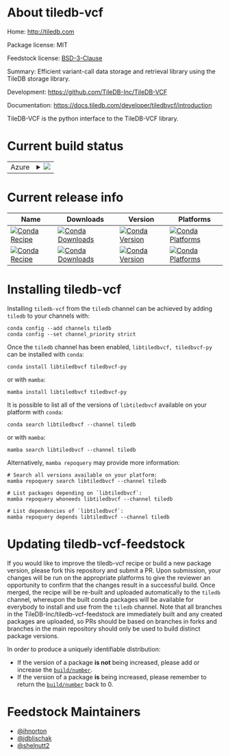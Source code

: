 About tiledb-vcf
================

Home: http://tiledb.com

Package license: MIT

Feedstock license: [BSD-3-Clause](https://github.com/TileDB-Inc/tiledb-vcf-feedstock/blob/master/LICENSE.txt)

Summary: Efficient variant-call data storage and retrieval library using the TileDB storage library.

Development: https://github.com/TileDB-Inc/TileDB-VCF

Documentation: https://docs.tiledb.com/developer/tiledbvcf/introduction

TileDB-VCF is the python interface to the TileDB-VCF library.


Current build status
====================


<table>
    
  <tr>
    <td>Azure</td>
    <td>
      <details>
        <summary>
          <a href="https://dev.azure.com/TileDB-Inc/feedstock-builds/_build/latest?definitionId=&branchName=master">
            <img src="https://dev.azure.com/TileDB-Inc/feedstock-builds/_apis/build/status/tiledb-vcf-feedstock?branchName=master">
          </a>
        </summary>
        <table>
          <thead><tr><th>Variant</th><th>Status</th></tr></thead>
          <tbody><tr>
              <td>linux_64</td>
              <td>
                <a href="https://dev.azure.com/TileDB-Inc/feedstock-builds/_build/latest?definitionId=&branchName=master">
                  <img src="https://dev.azure.com/TileDB-Inc/feedstock-builds/_apis/build/status/tiledb-vcf-feedstock?branchName=master&jobName=linux&configuration=linux%20linux_64_" alt="variant">
                </a>
              </td>
            </tr><tr>
              <td>osx_64</td>
              <td>
                <a href="https://dev.azure.com/TileDB-Inc/feedstock-builds/_build/latest?definitionId=&branchName=master">
                  <img src="https://dev.azure.com/TileDB-Inc/feedstock-builds/_apis/build/status/tiledb-vcf-feedstock?branchName=master&jobName=osx&configuration=osx%20osx_64_" alt="variant">
                </a>
              </td>
            </tr><tr>
              <td>win_64</td>
              <td>
                <a href="https://dev.azure.com/TileDB-Inc/feedstock-builds/_build/latest?definitionId=&branchName=master">
                  <img src="https://dev.azure.com/TileDB-Inc/feedstock-builds/_apis/build/status/tiledb-vcf-feedstock?branchName=master&jobName=win&configuration=win%20win_64_" alt="variant">
                </a>
              </td>
            </tr>
          </tbody>
        </table>
      </details>
    </td>
  </tr>
</table>

Current release info
====================

| Name | Downloads | Version | Platforms |
| --- | --- | --- | --- |
| [![Conda Recipe](https://img.shields.io/badge/recipe-libtiledbvcf-green.svg)](https://anaconda.org/tiledb/libtiledbvcf) | [![Conda Downloads](https://img.shields.io/conda/dn/tiledb/libtiledbvcf.svg)](https://anaconda.org/tiledb/libtiledbvcf) | [![Conda Version](https://img.shields.io/conda/vn/tiledb/libtiledbvcf.svg)](https://anaconda.org/tiledb/libtiledbvcf) | [![Conda Platforms](https://img.shields.io/conda/pn/tiledb/libtiledbvcf.svg)](https://anaconda.org/tiledb/libtiledbvcf) |
| [![Conda Recipe](https://img.shields.io/badge/recipe-tiledbvcf--py-green.svg)](https://anaconda.org/tiledb/tiledbvcf-py) | [![Conda Downloads](https://img.shields.io/conda/dn/tiledb/tiledbvcf-py.svg)](https://anaconda.org/tiledb/tiledbvcf-py) | [![Conda Version](https://img.shields.io/conda/vn/tiledb/tiledbvcf-py.svg)](https://anaconda.org/tiledb/tiledbvcf-py) | [![Conda Platforms](https://img.shields.io/conda/pn/tiledb/tiledbvcf-py.svg)](https://anaconda.org/tiledb/tiledbvcf-py) |

Installing tiledb-vcf
=====================

Installing `tiledb-vcf` from the `tiledb` channel can be achieved by adding `tiledb` to your channels with:

```
conda config --add channels tiledb
conda config --set channel_priority strict
```

Once the `tiledb` channel has been enabled, `libtiledbvcf, tiledbvcf-py` can be installed with `conda`:

```
conda install libtiledbvcf tiledbvcf-py
```

or with `mamba`:

```
mamba install libtiledbvcf tiledbvcf-py
```

It is possible to list all of the versions of `libtiledbvcf` available on your platform with `conda`:

```
conda search libtiledbvcf --channel tiledb
```

or with `mamba`:

```
mamba search libtiledbvcf --channel tiledb
```

Alternatively, `mamba repoquery` may provide more information:

```
# Search all versions available on your platform:
mamba repoquery search libtiledbvcf --channel tiledb

# List packages depending on `libtiledbvcf`:
mamba repoquery whoneeds libtiledbvcf --channel tiledb

# List dependencies of `libtiledbvcf`:
mamba repoquery depends libtiledbvcf --channel tiledb
```




Updating tiledb-vcf-feedstock
=============================

If you would like to improve the tiledb-vcf recipe or build a new
package version, please fork this repository and submit a PR. Upon submission,
your changes will be run on the appropriate platforms to give the reviewer an
opportunity to confirm that the changes result in a successful build. Once
merged, the recipe will be re-built and uploaded automatically to the
`tiledb` channel, whereupon the built conda packages will be available for
everybody to install and use from the `tiledb` channel.
Note that all branches in the TileDB-Inc/tiledb-vcf-feedstock are
immediately built and any created packages are uploaded, so PRs should be based
on branches in forks and branches in the main repository should only be used to
build distinct package versions.

In order to produce a uniquely identifiable distribution:
 * If the version of a package **is not** being increased, please add or increase
   the [``build/number``](https://docs.conda.io/projects/conda-build/en/latest/resources/define-metadata.html#build-number-and-string).
 * If the version of a package **is** being increased, please remember to return
   the [``build/number``](https://docs.conda.io/projects/conda-build/en/latest/resources/define-metadata.html#build-number-and-string)
   back to 0.

Feedstock Maintainers
=====================

* [@ihnorton](https://github.com/ihnorton/)
* [@jdblischak](https://github.com/jdblischak/)
* [@shelnutt2](https://github.com/shelnutt2/)

